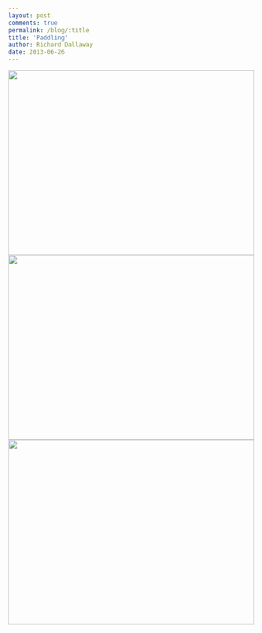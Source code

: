 ```yaml
---
layout: post
comments: true
permalink: /blog/:title
title: 'Paddling'
author: Richard Dallaway
date: 2013-06-26
---
```


<div><a href="//static.skitters.dallaway.com/IMG_20130626_082602.jpg"><img src="//static.skitters.dallaway.com/IMG_20130626_082602.jpg.500.jpg" width="500" height="375"/></a></div><div><a href="//static.skitters.dallaway.com/IMG_20130626_082553.jpg"><img src="//static.skitters.dallaway.com/IMG_20130626_082553.jpg.500.jpg" width="500" height="375"/></a></div><div><a href="//static.skitters.dallaway.com/IMG_20130626_082538.jpg"><img src="//static.skitters.dallaway.com/IMG_20130626_082538.jpg.500.jpg" width="500" height="375"/></a></div>


    
    
